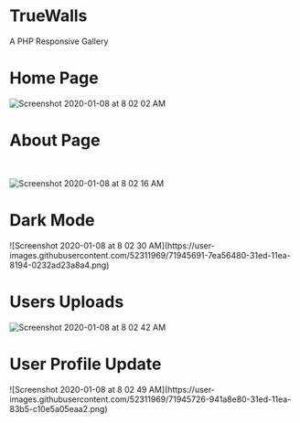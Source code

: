 # TrueWalls
A PHP Responsive Gallery

<h1>Home Page</h1>


![Screenshot 2020-01-08 at 8 02 02 AM](https://user-images.githubusercontent.com/52311969/71945652-69303a80-31ed-11ea-8b02-a9097782f0ad.png)<br/>

<h1>About Page</h1><br>

![Screenshot 2020-01-08 at 8 02 16 AM](https://user-images.githubusercontent.com/52311969/71945663-70574880-31ed-11ea-857f-f8cd190e034b.png)<br>
<h1>Dark Mode</h1>
![Screenshot 2020-01-08 at 8 02 30 AM](https://user-images.githubusercontent.com/52311969/71945691-7ea56480-31ed-11ea-8194-0232ad23a8a4.png)<br>

<h1>Users Uploads</h1>

![Screenshot 2020-01-08 at 8 02 42 AM](https://user-images.githubusercontent.com/52311969/71945711-882ecc80-31ed-11ea-988d-86720fb2725b.png)<br>

<h1>User Profile Update</h1>
![Screenshot 2020-01-08 at 8 02 49 AM](https://user-images.githubusercontent.com/52311969/71945726-941a8e80-31ed-11ea-83b5-c10e5a05eaa2.png)


